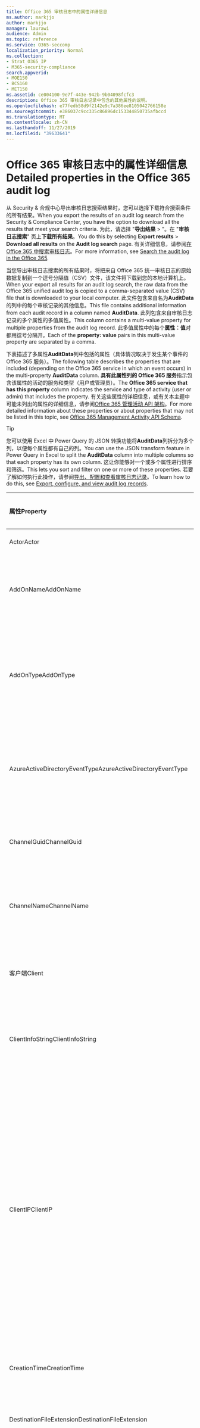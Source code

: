 ```yaml
---
title: Office 365 审核日志中的属性详细信息
ms.author: markjjo
author: markjjo
manager: laurawi
audience: Admin
ms.topic: reference
ms.service: O365-seccomp
localization_priority: Normal
ms.collection:
- Strat_O365_IP
- M365-security-compliance
search.appverid:
- MOE150
- BCS160
- MET150
ms.assetid: ce004100-9e7f-443e-942b-9b04098fcfc3
description: Office 365 审核日志记录中包含的其他属性的说明。
ms.openlocfilehash: e77fedb58d9f2142e9c7a386ee8105042766158e
ms.sourcegitcommit: e386037c9cc335c86896dc153344850735afbccd
ms.translationtype: MT
ms.contentlocale: zh-CN
ms.lasthandoff: 11/27/2019
ms.locfileid: "39633641"
---
```

# <a name="detailed-properties-in-the-office-365-audit-log"></a><span data-ttu-id="1118c-103">Office 365 审核日志中的属性详细信息</span><span class="sxs-lookup"><span data-stu-id="1118c-103">Detailed properties in the Office 365 audit log</span></span>

<span data-ttu-id="1118c-104">从 Security & 合规中心导出审核日志搜索结果时，您可以选择下载符合搜索条件的所有结果。</span><span class="sxs-lookup"><span data-stu-id="1118c-104">When you export the results of an audit log search from the Security & Compliance Center, you have the option to download all the results that meet your search criteria.</span></span> <span data-ttu-id="1118c-105">为此，请选择 "**导出结果** \> "。在 "**审核日志搜索**" 页上**下载所有结果**。</span><span class="sxs-lookup"><span data-stu-id="1118c-105">You do this by selecting **Export results** \> **Download all results** on the **Audit log search** page.</span></span> <span data-ttu-id="1118c-106">有关详细信息，请参阅[在 Office 365 中搜索审核日志](search-the-audit-log-in-security-and-compliance.md)。</span><span class="sxs-lookup"><span data-stu-id="1118c-106">For more information, see [Search the audit log in the Office 365](search-the-audit-log-in-security-and-compliance.md).</span></span>
  
 <span data-ttu-id="1118c-107">当您导出审核日志搜索的所有结果时，将把来自 Office 365 统一审核日志的原始数据复制到一个逗号分隔值（CSV）文件，该文件将下载到您的本地计算机上。</span><span class="sxs-lookup"><span data-stu-id="1118c-107">When your export all results for an audit log search, the raw data from the Office 365 unified audit log is copied to a comma-separated value (CSV) file that is downloaded to your local computer.</span></span> <span data-ttu-id="1118c-108">此文件包含来自名为**AuditData**的列中的每个审核记录的其他信息。</span><span class="sxs-lookup"><span data-stu-id="1118c-108">This file contains additional information from each audit record in a column named **AuditData**.</span></span> <span data-ttu-id="1118c-109">此列包含来自审核日志记录的多个属性的多值属性。</span><span class="sxs-lookup"><span data-stu-id="1118c-109">This column contains a multi-value property for multiple properties from the audit log record.</span></span> <span data-ttu-id="1118c-110">此多值属性中的每个**属性：值**对都用逗号分隔开。</span><span class="sxs-lookup"><span data-stu-id="1118c-110">Each of the **property: value** pairs in this multi-value property are separated by a comma.</span></span> 
  
<span data-ttu-id="1118c-111">下表描述了多属性**AuditData**列中包括的属性（具体情况取决于发生某个事件的 Office 365 服务）。</span><span class="sxs-lookup"><span data-stu-id="1118c-111">The following table describes the properties that are included (depending on the Office 365 service in which an event occurs) in the multi-property **AuditData** column.</span></span> <span data-ttu-id="1118c-112">**具有此属性列的 Office 365 服务**指示包含该属性的活动的服务和类型（用户或管理员）。</span><span class="sxs-lookup"><span data-stu-id="1118c-112">The **Office 365 service that has this property** column indicates the service and type of activity (user or admin) that includes the property.</span></span> <span data-ttu-id="1118c-113">有关这些属性的详细信息，或有关本主题中可能未列出的属性的详细信息，请参阅[Office 365 管理活动 API 架构](https://go.microsoft.com/fwlink/p/?LinkId=717993)。</span><span class="sxs-lookup"><span data-stu-id="1118c-113">For more detailed information about these properties or about properties that may not be listed in this topic, see [Office 365 Management Activity API Schema](https://go.microsoft.com/fwlink/p/?LinkId=717993).</span></span>
  
> [!TIP]
> <span data-ttu-id="1118c-114">您可以使用 Excel 中 Power Query 的 JSON 转换功能将**AuditData**列拆分为多个列，以便每个属性都有自己的列。</span><span class="sxs-lookup"><span data-stu-id="1118c-114">You can use the JSON transform feature in Power Query in Excel to split the **AuditData** column into multiple columns so that each property has its own column.</span></span> <span data-ttu-id="1118c-115">这让你能够对一个或多个属性进行排序和筛选。</span><span class="sxs-lookup"><span data-stu-id="1118c-115">This lets you sort and filter on one or more of these properties.</span></span> <span data-ttu-id="1118c-116">若要了解如何执行此操作，请参阅[导出、配置和查看审核日志记录](export-view-audit-log-records.md)。</span><span class="sxs-lookup"><span data-stu-id="1118c-116">To learn how to do this, see [Export, configure, and view audit log records](export-view-audit-log-records.md).</span></span> 
  
|<span data-ttu-id="1118c-117">**属性**</span><span class="sxs-lookup"><span data-stu-id="1118c-117">**Property**</span></span>|<span data-ttu-id="1118c-118">**说明**</span><span class="sxs-lookup"><span data-stu-id="1118c-118">**Description**</span></span>|<span data-ttu-id="1118c-119">**具有此属性的 Office 365 服务**</span><span class="sxs-lookup"><span data-stu-id="1118c-119">**Office 365 service that has this property**</span></span>|
|:-----|:-----|:-----|
|<span data-ttu-id="1118c-120">Actor</span><span class="sxs-lookup"><span data-stu-id="1118c-120">Actor</span></span>|<span data-ttu-id="1118c-121">执行操作的用户或服务帐户。</span><span class="sxs-lookup"><span data-stu-id="1118c-121">The user or service account that performed the action.</span></span>|<span data-ttu-id="1118c-122">Azure Active Directory</span><span class="sxs-lookup"><span data-stu-id="1118c-122">Azure Active Directory</span></span>|
|<span data-ttu-id="1118c-123">AddOnName</span><span class="sxs-lookup"><span data-stu-id="1118c-123">AddOnName</span></span>|<span data-ttu-id="1118c-124">在团队中添加、删除或更新的加载项的名称。</span><span class="sxs-lookup"><span data-stu-id="1118c-124">The name of an add-on that was added, removed, or updated in a team.</span></span> <span data-ttu-id="1118c-125">Microsoft 团队中的加载项类型为 bot、连接器或选项卡。</span><span class="sxs-lookup"><span data-stu-id="1118c-125">The type of add-ons in Microsoft Teams is a bot, a connector, or a tab.</span></span>|<span data-ttu-id="1118c-126">Microsoft Teams</span><span class="sxs-lookup"><span data-stu-id="1118c-126">Microsoft Teams</span></span>|
|<span data-ttu-id="1118c-127">AddOnType</span><span class="sxs-lookup"><span data-stu-id="1118c-127">AddOnType</span></span>|<span data-ttu-id="1118c-128">在团队中添加、删除或更新的加载项的类型。</span><span class="sxs-lookup"><span data-stu-id="1118c-128">The type of an add-on that was added, removed, or updated in a team.</span></span> <span data-ttu-id="1118c-129">以下值指示加载项的类型。</span><span class="sxs-lookup"><span data-stu-id="1118c-129">The following values indicate the type of add-on.</span></span>  <br/> <span data-ttu-id="1118c-130">**1** -表示机器人。</span><span class="sxs-lookup"><span data-stu-id="1118c-130">**1** - Indicates a bot.</span></span><br/> <span data-ttu-id="1118c-131">**2** -指示连接器。</span><span class="sxs-lookup"><span data-stu-id="1118c-131">**2** - Indicates a connector.</span></span><br/> <span data-ttu-id="1118c-132">**3** -指示一个选项卡。</span><span class="sxs-lookup"><span data-stu-id="1118c-132">**3** - Indicates a tab.</span></span>|<span data-ttu-id="1118c-133">Microsoft Teams</span><span class="sxs-lookup"><span data-stu-id="1118c-133">Microsoft Teams</span></span>|
|<span data-ttu-id="1118c-134">AzureActiveDirectoryEventType</span><span class="sxs-lookup"><span data-stu-id="1118c-134">AzureActiveDirectoryEventType</span></span>|<span data-ttu-id="1118c-135">Azure Active Directory 事件的类型。</span><span class="sxs-lookup"><span data-stu-id="1118c-135">The type of Azure Active Directory event.</span></span> <span data-ttu-id="1118c-136">以下值指示事件的类型。</span><span class="sxs-lookup"><span data-stu-id="1118c-136">The following values indicate the type of event.</span></span>  <br/> <span data-ttu-id="1118c-137">**0** -指示帐户登录事件。</span><span class="sxs-lookup"><span data-stu-id="1118c-137">**0** - Indicates an account login event.</span></span><br/> <span data-ttu-id="1118c-138">**1** -指示 Azure 应用程序安全事件。</span><span class="sxs-lookup"><span data-stu-id="1118c-138">**1** - Indicates an Azure application security event.</span></span>|<span data-ttu-id="1118c-139">Azure Active Directory</span><span class="sxs-lookup"><span data-stu-id="1118c-139">Azure Active Directory</span></span>|
|<span data-ttu-id="1118c-140">ChannelGuid</span><span class="sxs-lookup"><span data-stu-id="1118c-140">ChannelGuid</span></span>|<span data-ttu-id="1118c-141">Microsoft 团队频道的 ID。</span><span class="sxs-lookup"><span data-stu-id="1118c-141">The ID of a Microsoft Teams channel.</span></span> <span data-ttu-id="1118c-142">通道所在的团队由**TeamName**和**TeamGuid**属性标识。</span><span class="sxs-lookup"><span data-stu-id="1118c-142">The team that the channel is located in is identified by the **TeamName** and **TeamGuid** properties.</span></span>|<span data-ttu-id="1118c-143">Microsoft Teams</span><span class="sxs-lookup"><span data-stu-id="1118c-143">Microsoft Teams</span></span>|
|<span data-ttu-id="1118c-144">ChannelName</span><span class="sxs-lookup"><span data-stu-id="1118c-144">ChannelName</span></span>|<span data-ttu-id="1118c-145">Microsoft 团队频道的名称。</span><span class="sxs-lookup"><span data-stu-id="1118c-145">The name of a Microsoft Teams channel.</span></span> <span data-ttu-id="1118c-146">通道所在的团队由**TeamName**和**TeamGuid**属性标识。</span><span class="sxs-lookup"><span data-stu-id="1118c-146">The team that the channel is located in is identified by the **TeamName** and **TeamGuid** properties.</span></span>|<span data-ttu-id="1118c-147">Microsoft Teams</span><span class="sxs-lookup"><span data-stu-id="1118c-147">Microsoft Teams</span></span>|
|<span data-ttu-id="1118c-148">客户端</span><span class="sxs-lookup"><span data-stu-id="1118c-148">Client</span></span>|<span data-ttu-id="1118c-149">用于登录事件的客户端设备、设备 OS 和设备浏览器（例如，Nokia Lumia 920;Windows Phone 8;IE 移动11）。</span><span class="sxs-lookup"><span data-stu-id="1118c-149">The client device, the device OS, and the device browser used for the login event (for example, Nokia Lumia 920; Windows Phone 8; IE Mobile 11).</span></span>|<span data-ttu-id="1118c-150">Azure Active Directory</span><span class="sxs-lookup"><span data-stu-id="1118c-150">Azure Active Directory</span></span>|
|<span data-ttu-id="1118c-151">ClientInfoString</span><span class="sxs-lookup"><span data-stu-id="1118c-151">ClientInfoString</span></span>|<span data-ttu-id="1118c-152">有关用于执行此操作的电子邮件客户端的信息，例如浏览器版本、Outlook 版本和移动设备信息</span><span class="sxs-lookup"><span data-stu-id="1118c-152">Information about the email client that was used to perform the operation, such as a browser version, Outlook version, and mobile device information</span></span>|<span data-ttu-id="1118c-153">Exchange （邮箱活动）</span><span class="sxs-lookup"><span data-stu-id="1118c-153">Exchange (mailbox activity)</span></span>|
|<span data-ttu-id="1118c-154">ClientIP</span><span class="sxs-lookup"><span data-stu-id="1118c-154">ClientIP</span></span>|<span data-ttu-id="1118c-155">记录活动时使用的设备的 IP 地址。</span><span class="sxs-lookup"><span data-stu-id="1118c-155">The IP address of the device that was used when the activity was logged.</span></span> <span data-ttu-id="1118c-156">IP 地址显示为 IPv4 或 IPv6 地址格式。</span><span class="sxs-lookup"><span data-stu-id="1118c-156">The IP address is displayed in either an IPv4 or IPv6 address format.</span></span><br/><br/> <span data-ttu-id="1118c-157">对于某些服务，此属性中显示的值可能是代表用户调用服务的受信任应用程序（例如，Web 应用上的 Office）的 IP 地址，而不是执行活动的人员使用的设备的 IP 地址。</span><span class="sxs-lookup"><span data-stu-id="1118c-157">For some services, the value displayed in this property might be the IP address for a trusted application (for example, Office on the web apps) calling into the service on behalf of a user and not the IP address of the device used by person who performed the activity.</span></span> <br/><br/><span data-ttu-id="1118c-158">此外，对于与 Azure Active Directory 相关的事件，为管理活动（或由系统帐户执行的活动），不记录 IP 地址，ClientIP 属性的值为`null`。</span><span class="sxs-lookup"><span data-stu-id="1118c-158">Also, for admin activity (or activity performed by a system account) for Azure Active Directory-related events, the IP address isn't logged and the value for the ClientIP property is `null`.</span></span> |<span data-ttu-id="1118c-159">Azure Active Directory、Exchange、SharePoint</span><span class="sxs-lookup"><span data-stu-id="1118c-159">Azure Active Directory, Exchange, SharePoint</span></span>|
|<span data-ttu-id="1118c-160">CreationTime</span><span class="sxs-lookup"><span data-stu-id="1118c-160">CreationTime</span></span>|<span data-ttu-id="1118c-161">用户执行活动时的协调世界时 (UTC) 日期和时间。</span><span class="sxs-lookup"><span data-stu-id="1118c-161">The date and time in Coordinated Universal Time (UTC) when the user performed the activity.</span></span>|<span data-ttu-id="1118c-162">全部</span><span class="sxs-lookup"><span data-stu-id="1118c-162">All</span></span>|
|<span data-ttu-id="1118c-163">DestinationFileExtension</span><span class="sxs-lookup"><span data-stu-id="1118c-163">DestinationFileExtension</span></span>|<span data-ttu-id="1118c-164">复制或移动的文件的文件扩展名。</span><span class="sxs-lookup"><span data-stu-id="1118c-164">The file extension of a file that is copied or moved.</span></span> <span data-ttu-id="1118c-165">仅对 FileCopied 和 FileMoved 用户活动显示此属性。</span><span class="sxs-lookup"><span data-stu-id="1118c-165">This property is displayed only for the FileCopied and FileMoved user activities.</span></span>|<span data-ttu-id="1118c-166">SharePoint</span><span class="sxs-lookup"><span data-stu-id="1118c-166">SharePoint</span></span>|
|<span data-ttu-id="1118c-167">DestinationFileName</span><span class="sxs-lookup"><span data-stu-id="1118c-167">DestinationFileName</span></span>|<span data-ttu-id="1118c-168">复制或移动文件的名称。</span><span class="sxs-lookup"><span data-stu-id="1118c-168">The name of the file is copied or moved.</span></span> <span data-ttu-id="1118c-169">仅对 FileCopied 和 FileMoved 操作显示此属性。</span><span class="sxs-lookup"><span data-stu-id="1118c-169">This property is displayed only for the FileCopied and FileMoved actions.</span></span>|<span data-ttu-id="1118c-170">SharePoint</span><span class="sxs-lookup"><span data-stu-id="1118c-170">SharePoint</span></span>|
|<span data-ttu-id="1118c-171">DestinationRelativeUrl</span><span class="sxs-lookup"><span data-stu-id="1118c-171">DestinationRelativeUrl</span></span>|<span data-ttu-id="1118c-172">在其中复制或移动文件的目标文件夹的 URL。</span><span class="sxs-lookup"><span data-stu-id="1118c-172">The URL of the destination folder where a file is copied or moved.</span></span> <span data-ttu-id="1118c-173">**SiteURL**、 **DestinationRelativeURL**和**destinationfilename 所**属性的值的组合与**ObjectID**属性的值相同，后者是复制的文件的完整路径名称）。</span><span class="sxs-lookup"><span data-stu-id="1118c-173">The combination of the values for the **SiteURL**, the **DestinationRelativeURL**, and the **DestinationFileName** property is the same as the value for the **ObjectID** property, which is the full path name for the file that was copied.</span></span> <span data-ttu-id="1118c-174">仅对 FileCopied 和 FileMoved 用户活动显示此属性。</span><span class="sxs-lookup"><span data-stu-id="1118c-174">This property is displayed only for the FileCopied and FileMoved user activities.</span></span>|<span data-ttu-id="1118c-175">SharePoint</span><span class="sxs-lookup"><span data-stu-id="1118c-175">SharePoint</span></span>|
|<span data-ttu-id="1118c-176">EventSource</span><span class="sxs-lookup"><span data-stu-id="1118c-176">EventSource</span></span>|<span data-ttu-id="1118c-177">识别在 SharePoint 中发生的事件。</span><span class="sxs-lookup"><span data-stu-id="1118c-177">Identifies that an event occurred in SharePoint.</span></span> <span data-ttu-id="1118c-178">可能的值为**SharePoint**和**ObjectModel**。</span><span class="sxs-lookup"><span data-stu-id="1118c-178">Possible values are **SharePoint** and **ObjectModel**.</span></span>|<span data-ttu-id="1118c-179">SharePoint</span><span class="sxs-lookup"><span data-stu-id="1118c-179">SharePoint</span></span>|
|<span data-ttu-id="1118c-180">ExternalAccess</span><span class="sxs-lookup"><span data-stu-id="1118c-180">ExternalAccess</span></span>|<span data-ttu-id="1118c-181">对于 Exchange 管理员活动，指定是由组织中的用户、Microsoft 数据中心人员或数据中心服务帐户还是由委派的管理员运行 cmdlet。</span><span class="sxs-lookup"><span data-stu-id="1118c-181">For Exchange admin activity, specifies whether the cmdlet was run by a user in your organization, by Microsoft datacenter personnel or a datacenter service account, or by a delegated administrator.</span></span> <span data-ttu-id="1118c-182">值 **False** 表示 cmdlet 由组织中的某人运行。</span><span class="sxs-lookup"><span data-stu-id="1118c-182">The value **False** indicates that the cmdlet was run by someone in your organization.</span></span> <span data-ttu-id="1118c-183">值 **True** 表示 cmdlet 由数据中心人员、数据中心服务帐户或委托的管理员运行。</span><span class="sxs-lookup"><span data-stu-id="1118c-183">The value **True** indicates that the cmdlet was run by datacenter personnel, a datacenter service account, or a delegated administrator.</span></span>  <br/> <span data-ttu-id="1118c-184">对于 "Exchange 邮箱活动"，指定是否由组织外部的用户访问邮箱。</span><span class="sxs-lookup"><span data-stu-id="1118c-184">For Exchange mailbox activity, specifies whether a mailbox was accessed by a user outside your organization.</span></span>|<span data-ttu-id="1118c-185">Exchange</span><span class="sxs-lookup"><span data-stu-id="1118c-185">Exchange</span></span>|
|<span data-ttu-id="1118c-186">ExtendedProperties</span><span class="sxs-lookup"><span data-stu-id="1118c-186">ExtendedProperties</span></span>|<span data-ttu-id="1118c-187">Azure Active Directory 事件的扩展属性。</span><span class="sxs-lookup"><span data-stu-id="1118c-187">The extended properties for an Azure Active Directory event.</span></span>|<span data-ttu-id="1118c-188">Azure Active Directory</span><span class="sxs-lookup"><span data-stu-id="1118c-188">Azure Active Directory</span></span>|
|<span data-ttu-id="1118c-189">ID</span><span class="sxs-lookup"><span data-stu-id="1118c-189">ID</span></span>|<span data-ttu-id="1118c-190">报告条目的 ID。</span><span class="sxs-lookup"><span data-stu-id="1118c-190">The ID of the report entry.</span></span> <span data-ttu-id="1118c-191">ID 唯一标识报告条目。</span><span class="sxs-lookup"><span data-stu-id="1118c-191">The ID uniquely identifies the report entry.</span></span>|<span data-ttu-id="1118c-192">全部</span><span class="sxs-lookup"><span data-stu-id="1118c-192">All</span></span>|
|<span data-ttu-id="1118c-193">InternalLogonType</span><span class="sxs-lookup"><span data-stu-id="1118c-193">InternalLogonType</span></span>|<span data-ttu-id="1118c-194">仅供内部使用。</span><span class="sxs-lookup"><span data-stu-id="1118c-194">Reserved for internal use.</span></span>|<span data-ttu-id="1118c-195">Exchange （邮箱活动）</span><span class="sxs-lookup"><span data-stu-id="1118c-195">Exchange (mailbox activity)</span></span>|
|<span data-ttu-id="1118c-196">ItemType</span><span class="sxs-lookup"><span data-stu-id="1118c-196">ItemType</span></span>|<span data-ttu-id="1118c-197">访问或修改的对象类型。</span><span class="sxs-lookup"><span data-stu-id="1118c-197">The type of object that was accessed or modified.</span></span> <span data-ttu-id="1118c-198">可能的值包括**文件**、**文件夹**、 **Web**、**网站**、**租户**和**DocumentLibrary**。</span><span class="sxs-lookup"><span data-stu-id="1118c-198">Possible values include **File**, **Folder**, **Web**, **Site**, **Tenant**, and **DocumentLibrary**.</span></span>|<span data-ttu-id="1118c-199">SharePoint</span><span class="sxs-lookup"><span data-stu-id="1118c-199">SharePoint</span></span>|
|<span data-ttu-id="1118c-200">LoginStatus</span><span class="sxs-lookup"><span data-stu-id="1118c-200">LoginStatus</span></span>|<span data-ttu-id="1118c-201">标识可能已发生的登录失败。</span><span class="sxs-lookup"><span data-stu-id="1118c-201">Identifies login failures that might have occurred.</span></span>|<span data-ttu-id="1118c-202">Azure Active Directory</span><span class="sxs-lookup"><span data-stu-id="1118c-202">Azure Active Directory</span></span>|
|<span data-ttu-id="1118c-203">LogonType</span><span class="sxs-lookup"><span data-stu-id="1118c-203">LogonType</span></span>|<span data-ttu-id="1118c-204">邮箱访问的类型。</span><span class="sxs-lookup"><span data-stu-id="1118c-204">The type of mailbox access.</span></span> <span data-ttu-id="1118c-205">以下值指示访问邮箱的用户的类型。</span><span class="sxs-lookup"><span data-stu-id="1118c-205">The following values indicate the type of user who accessed the mailbox.</span></span>  <br/><br/> <span data-ttu-id="1118c-206">**0** -指示邮箱所有者。</span><span class="sxs-lookup"><span data-stu-id="1118c-206">**0** - Indicates a mailbox owner.</span></span><br/> <span data-ttu-id="1118c-207">**1** -指示管理员。</span><span class="sxs-lookup"><span data-stu-id="1118c-207">**1** - Indicates an administrator.</span></span><br/> <span data-ttu-id="1118c-208">**2** -指示一个代理。</span><span class="sxs-lookup"><span data-stu-id="1118c-208">**2** - Indicates a delegate.</span></span> <br/><span data-ttu-id="1118c-209">**3** -指示 Microsoft 数据中心中的传输服务。</span><span class="sxs-lookup"><span data-stu-id="1118c-209">**3** - Indicates the transport service in the Microsoft datacenter.</span></span><br/> <span data-ttu-id="1118c-210">**4** -表示 Microsoft 数据中心中的服务帐户。</span><span class="sxs-lookup"><span data-stu-id="1118c-210">**4** - Indicates a   service account in the Microsoft datacenter.</span></span> <br/><span data-ttu-id="1118c-211">**6** -表示委派管理员。</span><span class="sxs-lookup"><span data-stu-id="1118c-211">**6** - Indicates a delegated administrator.</span></span>|<span data-ttu-id="1118c-212">Exchange （邮箱活动）</span><span class="sxs-lookup"><span data-stu-id="1118c-212">Exchange (mailbox activity)</span></span>|
|<span data-ttu-id="1118c-213">MailboxGuid</span><span class="sxs-lookup"><span data-stu-id="1118c-213">MailboxGuid</span></span>|<span data-ttu-id="1118c-214">访问邮箱的 Exchange GUID。</span><span class="sxs-lookup"><span data-stu-id="1118c-214">The Exchange GUID of the mailbox that was accessed.</span></span>|<span data-ttu-id="1118c-215">Exchange （邮箱活动）</span><span class="sxs-lookup"><span data-stu-id="1118c-215">Exchange (mailbox activity)</span></span>|
|<span data-ttu-id="1118c-216">MailboxOwnerUPN</span><span class="sxs-lookup"><span data-stu-id="1118c-216">MailboxOwnerUPN</span></span>|<span data-ttu-id="1118c-217">拥有已访问邮箱的人员的电子邮件地址。</span><span class="sxs-lookup"><span data-stu-id="1118c-217">The email address of the person who owns the mailbox that was accessed.</span></span>|<span data-ttu-id="1118c-218">Exchange （邮箱活动）</span><span class="sxs-lookup"><span data-stu-id="1118c-218">Exchange (mailbox activity)</span></span>|
|<span data-ttu-id="1118c-219">Members</span><span class="sxs-lookup"><span data-stu-id="1118c-219">Members</span></span>|<span data-ttu-id="1118c-220">列出已在团队中添加或删除的用户。</span><span class="sxs-lookup"><span data-stu-id="1118c-220">Lists the users that have been added or removed from a team.</span></span> <span data-ttu-id="1118c-221">以下值表示分配给用户的角色类型。</span><span class="sxs-lookup"><span data-stu-id="1118c-221">The following values indicate the Role type assigned to the user.</span></span>  <br/><br/> <span data-ttu-id="1118c-222">**1** -指示所有者角色。</span><span class="sxs-lookup"><span data-stu-id="1118c-222">**1** - Indicates  the Owner role.</span></span><br/> <span data-ttu-id="1118c-223">**2** - 表示“成员”角色。</span><span class="sxs-lookup"><span data-stu-id="1118c-223">**2** - Indicates the Member role.</span></span><br/> <span data-ttu-id="1118c-224">**3** - 表示“来宾”角色。</span><span class="sxs-lookup"><span data-stu-id="1118c-224">**3** - Indicates the Guest role.</span></span> <br/><br/><span data-ttu-id="1118c-225">成员属性还包括组织的名称和成员的电子邮件地址。</span><span class="sxs-lookup"><span data-stu-id="1118c-225">The Members property also includes the name of your organization, and the member's email address.</span></span>|<span data-ttu-id="1118c-226">Microsoft Teams</span><span class="sxs-lookup"><span data-stu-id="1118c-226">Microsoft Teams</span></span>|
|<span data-ttu-id="1118c-227">ModifiedProperties （Name、NewValue、OldValue）</span><span class="sxs-lookup"><span data-stu-id="1118c-227">ModifiedProperties (Name, NewValue, OldValue)</span></span>|<span data-ttu-id="1118c-228">属性包含在管理员事件中，例如将用户添加为网站或网站集管理组的成员。</span><span class="sxs-lookup"><span data-stu-id="1118c-228">The property is included for admin events, such as adding a user as a member of a site or a site collection admin group.</span></span> <span data-ttu-id="1118c-229">该属性包括已修改的属性的名称（例如，网站管理员组）已修改属性的新值（如添加为网站管理员的用户，以及已修改对象的以前的值）。</span><span class="sxs-lookup"><span data-stu-id="1118c-229">The property includes the name of the property that was modified (for example, the Site Admin group) the new value of the modified property (such the user who was added as a site admin, and the previous value of the modified object.</span></span>|<span data-ttu-id="1118c-230">全部（管理活动）</span><span class="sxs-lookup"><span data-stu-id="1118c-230">All (admin activity)</span></span>|
|<span data-ttu-id="1118c-231">ObjectID</span><span class="sxs-lookup"><span data-stu-id="1118c-231">ObjectID</span></span>|<span data-ttu-id="1118c-232">对于 Exchange 管理员审核日志，通过 cmdlet 修改的对象的名称。</span><span class="sxs-lookup"><span data-stu-id="1118c-232">For Exchange admin audit logging, the name of the object that was modified by the cmdlet.</span></span>  <br/> <span data-ttu-id="1118c-233">对于 SharePoint 活动，是由用户访问的文件或文件夹的完整 URL 路径名称。</span><span class="sxs-lookup"><span data-stu-id="1118c-233">For SharePoint activity, the full URL path name of the file or folder accessed by a user.</span></span>  <br/> <span data-ttu-id="1118c-234">对于 Azure AD 活动，为已修改的用户帐户的名称。</span><span class="sxs-lookup"><span data-stu-id="1118c-234">For Azure AD activity, the name of the user account that was modified.</span></span>|<span data-ttu-id="1118c-235">全部</span><span class="sxs-lookup"><span data-stu-id="1118c-235">All</span></span>|
|<span data-ttu-id="1118c-236">Operation</span><span class="sxs-lookup"><span data-stu-id="1118c-236">Operation</span></span>|<span data-ttu-id="1118c-237">用户或管理员活动的名称。</span><span class="sxs-lookup"><span data-stu-id="1118c-237">The name of the user or admin activity.</span></span> <span data-ttu-id="1118c-238">此属性的值对应于在 "**活动**" 下拉列表中选择的值。</span><span class="sxs-lookup"><span data-stu-id="1118c-238">The value of this property corresponds to the value that was selected in the **Activities** drop down list.</span></span> <span data-ttu-id="1118c-239">如果选择了 "**显示所有活动的结果**"，则报告将包含所有服务的所有用户和管理员活动的条目。</span><span class="sxs-lookup"><span data-stu-id="1118c-239">If **Show results for all activities** was selected, the report will included entries for all user and admin activities for all services.</span></span> <span data-ttu-id="1118c-240">有关在 Office 365 审核日志中记录的操作/活动的说明，请参阅在[office 365 中搜索审核日志](search-the-audit-log-in-security-and-compliance.md)中的**审核的活动**选项卡。</span><span class="sxs-lookup"><span data-stu-id="1118c-240">For a description of the operations/activities that are logged in the Office 365 audit log, see the **Audited activities** tab in [Search the audit log in the Office 365](search-the-audit-log-in-security-and-compliance.md).</span></span>  <br/> <span data-ttu-id="1118c-241">对于 Exchange 管理员活动，此属性标识已运行的 cmdlet 名称。</span><span class="sxs-lookup"><span data-stu-id="1118c-241">For Exchange admin activity, this property identifies the name of the cmdlet that was run.</span></span>|<span data-ttu-id="1118c-242">全部</span><span class="sxs-lookup"><span data-stu-id="1118c-242">All</span></span>|
|<span data-ttu-id="1118c-243">OrganizationID</span><span class="sxs-lookup"><span data-stu-id="1118c-243">OrganizationID</span></span>|<span data-ttu-id="1118c-244">Office 365 组织的 GUID。</span><span class="sxs-lookup"><span data-stu-id="1118c-244">The GUID for your Office 365 organization.</span></span>|<span data-ttu-id="1118c-245">全部</span><span class="sxs-lookup"><span data-stu-id="1118c-245">All</span></span>|
|<span data-ttu-id="1118c-246">Path</span><span class="sxs-lookup"><span data-stu-id="1118c-246">Path</span></span>|<span data-ttu-id="1118c-247">访问的邮件所在的邮箱文件夹的名称。</span><span class="sxs-lookup"><span data-stu-id="1118c-247">The name of the mailbox folder where the message that was accessed is located.</span></span> <span data-ttu-id="1118c-248">此属性还标识在其中创建或复制/移动邮件的文件夹。</span><span class="sxs-lookup"><span data-stu-id="1118c-248">This property also identifies the folder a where a message is created in or copied/moved to.</span></span>|<span data-ttu-id="1118c-249">Exchange （邮箱活动）</span><span class="sxs-lookup"><span data-stu-id="1118c-249">Exchange (mailbox activity)</span></span>|
|<span data-ttu-id="1118c-250">Parameters</span><span class="sxs-lookup"><span data-stu-id="1118c-250">Parameters</span></span>|<span data-ttu-id="1118c-251">对于 Exchange 管理员活动，与在 Operation 属性中标识的 cmdlet 一起使用的所有参数的名称和值。</span><span class="sxs-lookup"><span data-stu-id="1118c-251">For Exchange admin activity, the name and value for all parameters that were used with the cmdlet that is identified in the Operation property.</span></span>|<span data-ttu-id="1118c-252">Exchange （管理员活动）</span><span class="sxs-lookup"><span data-stu-id="1118c-252">Exchange (admin activity)</span></span>|
|<span data-ttu-id="1118c-253">RecordType</span><span class="sxs-lookup"><span data-stu-id="1118c-253">RecordType</span></span>|<span data-ttu-id="1118c-254">记录指示的操作类型。</span><span class="sxs-lookup"><span data-stu-id="1118c-254">The type of operation indicated by the record.</span></span> <span data-ttu-id="1118c-255">以下值指示记录类型。</span><span class="sxs-lookup"><span data-stu-id="1118c-255">The following values indicate the record type.</span></span>  <br/><br/> <span data-ttu-id="1118c-256">**1** -指示 Exchange 管理员审核日志中的记录。</span><span class="sxs-lookup"><span data-stu-id="1118c-256">**1** - Indicates a record from the  Exchange  admin audit log.</span></span> <br/><span data-ttu-id="1118c-257">**2** -指示对 singled 邮箱项目执行的操作的 Exchange 邮箱审核日志中的记录。</span><span class="sxs-lookup"><span data-stu-id="1118c-257">**2** - Indicates a record from the  Exchange  mailbox audit log for an operation performed on a singled mailbox item.</span></span> <br/><span data-ttu-id="1118c-258">**3** -还指示 Exchange 邮箱审核日志中的记录。</span><span class="sxs-lookup"><span data-stu-id="1118c-258">**3** - Also indicates a record from the  Exchange  mailbox audit log.</span></span> <span data-ttu-id="1118c-259">此记录类型指示对源邮箱中的多个项目执行了该操作（例如，将多个项目移动到 "已删除邮件" 文件夹或永久删除多个项目）。</span><span class="sxs-lookup"><span data-stu-id="1118c-259">This record type indicates that the operation was performed on multiple items in the source mailbox (such as moving multiple items to the Deleted Items folder or permanently deleting multiple items).</span></span> <br/><span data-ttu-id="1118c-260">**4** -指示 SharePoint 中的网站管理员操作，例如管理员或用户分配对网站的权限。</span><span class="sxs-lookup"><span data-stu-id="1118c-260">**4** - Indicates a site admin operation in SharePoint, such as an administrator or user assigning permissions to a site.</span></span> <br/><span data-ttu-id="1118c-261">**6** -指示 SharePoint 中与文件或文件夹相关的操作，例如用户查看或修改文件。</span><span class="sxs-lookup"><span data-stu-id="1118c-261">**6** - Indicates a file or folder-related operation in SharePoint, such as a user viewing or modifying a file.</span></span> <br/><span data-ttu-id="1118c-262">**8** -指示在 Azure Active Directory 中执行的管理员操作。</span><span class="sxs-lookup"><span data-stu-id="1118c-262">**8** - Indicates an admin operation performed in Azure Active Directory.</span></span> <br/><span data-ttu-id="1118c-263">**9** -指示 Azure Active Directory 中的 OrgId 登录事件。</span><span class="sxs-lookup"><span data-stu-id="1118c-263">**9** - Indicates  OrgId logon events in Azure Active Directory.</span></span> <span data-ttu-id="1118c-264">此记录类型已被弃用。</span><span class="sxs-lookup"><span data-stu-id="1118c-264">This record type is being deprecated.</span></span> <br/><span data-ttu-id="1118c-265">**10** -指示由 Microsoft 人员在数据中心执行的安全 cmdlet 事件。</span><span class="sxs-lookup"><span data-stu-id="1118c-265">**10** - Indicates security cmdlet events that were performed by Microsoft personnel in the data center.</span></span> <br/><span data-ttu-id="1118c-266">**11** -指示 SharePoint 中的数据丢失保护（DLP）事件。</span><span class="sxs-lookup"><span data-stu-id="1118c-266">**11** - Indicates Data loss protection (DLP) events in SharePoint.</span></span><br/> <span data-ttu-id="1118c-267">**12** -指示 Sway 事件。</span><span class="sxs-lookup"><span data-stu-id="1118c-267">**12** - Indicates Sway events.</span></span> <br/><span data-ttu-id="1118c-268">**13** -当使用统一的 DLP 策略进行配置时，指示 Exchange 中的 DLP 事件。</span><span class="sxs-lookup"><span data-stu-id="1118c-268">**13** - Indicates DLP events in Exchange, when configured with a unified a DLP policy.</span></span> <span data-ttu-id="1118c-269">不支持基于 Exchange 邮件流规则（也称为传输规则）的 DLP 事件。</span><span class="sxs-lookup"><span data-stu-id="1118c-269">DLP events based on Exchange mail flow rules (also known as transport rules) aren't supported.</span></span><br><span data-ttu-id="1118c-270">**14** -指示 SharePoint 中的共享事件。</span><span class="sxs-lookup"><span data-stu-id="1118c-270">**14** - Indicates sharing events in SharePoint.</span></span><br/> <span data-ttu-id="1118c-271">**15** -指示 Azure Active Directory 中的安全令牌服务（STS）登录事件。</span><span class="sxs-lookup"><span data-stu-id="1118c-271">**15** - Indicates Secure Token Service (STS) logon events in Azure Active Directory.</span></span> <br/><span data-ttu-id="1118c-272">**18** -表示安全 & 合规中心事件。</span><span class="sxs-lookup"><span data-stu-id="1118c-272">**18** - Indicates Security & Compliance Center events.</span></span> <br/><span data-ttu-id="1118c-273">**20** -指示 Power BI 事件。</span><span class="sxs-lookup"><span data-stu-id="1118c-273">**20** - Indicates Power BI events.</span></span> <br/><span data-ttu-id="1118c-274">**21**-指示 Dynamics 365 事件。</span><span class="sxs-lookup"><span data-stu-id="1118c-274">**21**- Indicates Dynamics 365 events.</span></span><br/><span data-ttu-id="1118c-275">**22** -指示 Yammer 事件。</span><span class="sxs-lookup"><span data-stu-id="1118c-275">**22** - Indicates Yammer events.</span></span> <br/><span data-ttu-id="1118c-276">**23** -指示 Skype for business 事件。</span><span class="sxs-lookup"><span data-stu-id="1118c-276">**23** - Indicates Skype for Business events.</span></span> <br/><span data-ttu-id="1118c-277">**24** -指示电子数据展示事件。</span><span class="sxs-lookup"><span data-stu-id="1118c-277">**24** - Indicates eDiscovery events.</span></span> <span data-ttu-id="1118c-278">此记录类型指示在安全与合规中心中运行内容搜索和管理电子数据展示事例所执行的活动。</span><span class="sxs-lookup"><span data-stu-id="1118c-278">This record type indicates activities that were performed by running content searches and managing eDiscovery cases in the security and compliance center.</span></span> <span data-ttu-id="1118c-279">有关详细信息，请参阅[在 Office 365 审核日志中搜索电子数据展示活动](search-for-ediscovery-activities-in-the-audit-log.md)。</span><span class="sxs-lookup"><span data-stu-id="1118c-279">For more information, see [Search for eDiscovery activities in the Office 365 audit log](search-for-ediscovery-activities-in-the-audit-log.md).</span></span><br/><span data-ttu-id="1118c-280">**25、26或 27** -表示 Microsoft 团队活动。</span><span class="sxs-lookup"><span data-stu-id="1118c-280">**25, 26, or 27** - Indicates Microsoft Teams events.</span></span> <br/><span data-ttu-id="1118c-281">**28** -指示来自 Exchange Online Protection 和 Office 365 高级威胁防护事件的网络钓鱼和恶意软件事件。</span><span class="sxs-lookup"><span data-stu-id="1118c-281">**28** - Indicates phishing and malware events from Exchange Online Protection and Office 365 Advanced Threat Protection events.</span></span><br/> <span data-ttu-id="1118c-282">**30** -指示 Microsoft Flow 事件。</span><span class="sxs-lookup"><span data-stu-id="1118c-282">**30** - Indicates Microsoft Flow events.</span></span><br/> <span data-ttu-id="1118c-283">**31** -指示高级电子数据展示事件。</span><span class="sxs-lookup"><span data-stu-id="1118c-283">**31** - Indicates Advanced eDiscovery events.</span></span><br/> <span data-ttu-id="1118c-284">**32** -指示 Microsoft Stream 事件。</span><span class="sxs-lookup"><span data-stu-id="1118c-284">**32** - Indicates Microsoft Stream events.</span></span><br/> <span data-ttu-id="1118c-285">**35** -指示 Microsoft 项目事件。</span><span class="sxs-lookup"><span data-stu-id="1118c-285">**35** - Indicates Microsoft Project events.</span></span> <br/> <span data-ttu-id="1118c-286">**36** -指示 SharePoint 列表事件。</span><span class="sxs-lookup"><span data-stu-id="1118c-286">**36** - Indicates SharePoint list events.</span></span><br/> <span data-ttu-id="1118c-287">**38** -指示与安全与合规中心中的保留策略和保留标记相关的事件。</span><span class="sxs-lookup"><span data-stu-id="1118c-287">**38** - Indicates events related to retention policies and retention labels in the security and compliance center.</span></span>  <br/><span data-ttu-id="1118c-288">**40** -指示安全性和合规性警报信号中产生的事件。</span><span class="sxs-lookup"><span data-stu-id="1118c-288">**40** - Indicates events that results from security and compliance alert signals.</span></span><br/> <span data-ttu-id="1118c-289">**41** -指示 Office 365 高级威胁防护中的安全链接时间段和阻止覆盖事件。</span><span class="sxs-lookup"><span data-stu-id="1118c-289">**41** - Indicates safe links time-of-block and block override events in Office 365 Advanced Threat Protection.</span></span><br/><span data-ttu-id="1118c-290">**44** -指示 Workplace Analytics 事件。</span><span class="sxs-lookup"><span data-stu-id="1118c-290">**44** - Indicates Workplace Analytics events.</span></span> <br/><span data-ttu-id="1118c-291">**45** -指示 PowerApps 应用程序事件。</span><span class="sxs-lookup"><span data-stu-id="1118c-291">**45** - Indicates PowerApps app events.</span></span> <br/> <span data-ttu-id="1118c-292">**47** -指示 SharePoint、OneDrive 和 Microsoft 团队中的文件的来自 Office 365 高级威胁防护的网络钓鱼和恶意软件事件。</span><span class="sxs-lookup"><span data-stu-id="1118c-292">**47** - Indicates phishing and malware events from Office 365 Advanced Threat Protection for files in SharePoint, OneDrive, and Microsoft Teams.</span></span> <br/> <span data-ttu-id="1118c-293">**52** -指示与数据见解 REST API 相关的事件。</span><span class="sxs-lookup"><span data-stu-id="1118c-293">**52** - Indicates events related to the Data Insights REST API.</span></span><br/><span data-ttu-id="1118c-294">**54** -指示 SharePoint 列表项事件。</span><span class="sxs-lookup"><span data-stu-id="1118c-294">**54** - Indicates SharePoint list item events.</span></span><br/><span data-ttu-id="1118c-295">**55** -指示 SharePoint 内容类型事件。</span><span class="sxs-lookup"><span data-stu-id="1118c-295">**55** - Indicates SharePoint content type events.</span></span><br/><span data-ttu-id="1118c-296">**66** -指示 Microsoft Forms 事件。</span><span class="sxs-lookup"><span data-stu-id="1118c-296">**66** - Indicates Microsoft Forms events.</span></span>
|<span data-ttu-id="1118c-297">ResultStatus</span><span class="sxs-lookup"><span data-stu-id="1118c-297">ResultStatus</span></span>|<span data-ttu-id="1118c-298">指示操作（在**Operation**属性中指定）是否成功。</span><span class="sxs-lookup"><span data-stu-id="1118c-298">Indicates whether the action (specified in the **Operation** property) was successful or not.</span></span>  <br/> <span data-ttu-id="1118c-299">对于 Exchange 管理员活动，值可以为**True** （成功）或**False** （失败）。</span><span class="sxs-lookup"><span data-stu-id="1118c-299">For Exchange admin activity, the value is either **True** (successful) or **False** (failed).</span></span>|<span data-ttu-id="1118c-300">全部</span><span class="sxs-lookup"><span data-stu-id="1118c-300">All</span></span>  <br/>|
|<span data-ttu-id="1118c-301">SecurityComplianceCenterEventType</span><span class="sxs-lookup"><span data-stu-id="1118c-301">SecurityComplianceCenterEventType</span></span>|<span data-ttu-id="1118c-302">指示活动是安全 & 合规中心事件。</span><span class="sxs-lookup"><span data-stu-id="1118c-302">Indicates that the activity was a Security & Compliance Center event.</span></span> <span data-ttu-id="1118c-303">所有安全 & 合规性中心活动的值都为此属性的值为**0** 。</span><span class="sxs-lookup"><span data-stu-id="1118c-303">All Security & Compliance Center activities will have a value of **0** for this property.</span></span>|<span data-ttu-id="1118c-304">安全与合规中心</span><span class="sxs-lookup"><span data-stu-id="1118c-304">Security & Compliance Center</span></span>|
|<span data-ttu-id="1118c-305">SharingType</span><span class="sxs-lookup"><span data-stu-id="1118c-305">SharingType</span></span>|<span data-ttu-id="1118c-306">分配给用户的共享权限类型，该用户是与资源共享的。</span><span class="sxs-lookup"><span data-stu-id="1118c-306">The type of sharing permissions that was assigned to the user that the resource was shared with.</span></span> <span data-ttu-id="1118c-307">此用户在**UserSharedWith**属性中进行标识。</span><span class="sxs-lookup"><span data-stu-id="1118c-307">This user is identified in the **UserSharedWith** property.</span></span>|<span data-ttu-id="1118c-308">SharePoint</span><span class="sxs-lookup"><span data-stu-id="1118c-308">SharePoint</span></span>|
|<span data-ttu-id="1118c-309">Site</span><span class="sxs-lookup"><span data-stu-id="1118c-309">Site</span></span>|<span data-ttu-id="1118c-310">用户访问的文件或文件夹所在网站的 GUID。</span><span class="sxs-lookup"><span data-stu-id="1118c-310">The GUID of the site where the file or folder accessed by the user is located.</span></span>|<span data-ttu-id="1118c-311">SharePoint</span><span class="sxs-lookup"><span data-stu-id="1118c-311">SharePoint</span></span>|
|<span data-ttu-id="1118c-312">SiteUrl</span><span class="sxs-lookup"><span data-stu-id="1118c-312">SiteUrl</span></span>|<span data-ttu-id="1118c-313">用户访问的文件或文件夹所在网站的 URL。</span><span class="sxs-lookup"><span data-stu-id="1118c-313">The URL of the site where the file or folder accessed by the user is located.</span></span>|<span data-ttu-id="1118c-314">SharePoint</span><span class="sxs-lookup"><span data-stu-id="1118c-314">SharePoint</span></span>|
|<span data-ttu-id="1118c-315">SourceFileExtension</span><span class="sxs-lookup"><span data-stu-id="1118c-315">SourceFileExtension</span></span>|<span data-ttu-id="1118c-316">用户访问的文件的文件扩展名。</span><span class="sxs-lookup"><span data-stu-id="1118c-316">The file extension of the file that was accessed by the user.</span></span> <span data-ttu-id="1118c-317">如果访问对象是一个文件夹，则此属性为空。</span><span class="sxs-lookup"><span data-stu-id="1118c-317">This property is blank if the object that was accessed is a folder.</span></span>|<span data-ttu-id="1118c-318">SharePoint</span><span class="sxs-lookup"><span data-stu-id="1118c-318">SharePoint</span></span>|
|<span data-ttu-id="1118c-319">SourceFileName</span><span class="sxs-lookup"><span data-stu-id="1118c-319">SourceFileName</span></span>|<span data-ttu-id="1118c-320">用户访问的文件或文件夹名称。</span><span class="sxs-lookup"><span data-stu-id="1118c-320">The name of the file or folder accessed by the user.</span></span>|<span data-ttu-id="1118c-321">SharePoint</span><span class="sxs-lookup"><span data-stu-id="1118c-321">SharePoint</span></span>|
|<span data-ttu-id="1118c-322">SourceRelativeUrl</span><span class="sxs-lookup"><span data-stu-id="1118c-322">SourceRelativeUrl</span></span>|<span data-ttu-id="1118c-323">包含用户访问文件的文件夹的 URL。</span><span class="sxs-lookup"><span data-stu-id="1118c-323">The URL of the folder that contains the file accessed by the user.</span></span> <span data-ttu-id="1118c-324">**SiteURL**、 **SourceRelativeURL**和**SourceFileName**属性的值的组合与**ObjectID**属性的值相同，后者是用户访问的文件的完整路径名称）。</span><span class="sxs-lookup"><span data-stu-id="1118c-324">The combination of the values for the **SiteURL**, the **SourceRelativeURL**, and the **SourceFileName** property is the same as the value for the **ObjectID** property, which is the full path name for the file accessed by the user.</span></span>|<span data-ttu-id="1118c-325">SharePoint</span><span class="sxs-lookup"><span data-stu-id="1118c-325">SharePoint</span></span>|
|<span data-ttu-id="1118c-326">Subject</span><span class="sxs-lookup"><span data-stu-id="1118c-326">Subject</span></span>|<span data-ttu-id="1118c-327">访问的邮件的主题行。</span><span class="sxs-lookup"><span data-stu-id="1118c-327">The subject line of the message that was accessed.</span></span>|<span data-ttu-id="1118c-328">Exchange （邮箱活动）</span><span class="sxs-lookup"><span data-stu-id="1118c-328">Exchange (mailbox activity)</span></span>|
|<span data-ttu-id="1118c-329">TabType</span><span class="sxs-lookup"><span data-stu-id="1118c-329">TabType</span></span>| <span data-ttu-id="1118c-330">在团队中添加、删除或更新的选项卡的类型。</span><span class="sxs-lookup"><span data-stu-id="1118c-330">The type of tab added, removed, or updated in a team.</span></span> <span data-ttu-id="1118c-331">此属性的可能值为：</span><span class="sxs-lookup"><span data-stu-id="1118c-331">The possible values for this property are:</span></span>  <br/><br/> <span data-ttu-id="1118c-332">**Excel pin** -excel 选项卡。</span><span class="sxs-lookup"><span data-stu-id="1118c-332">**Excel pin** - An Excel tab.</span></span>  <br/> <span data-ttu-id="1118c-333">**扩展**-所有第一方和第三方应用;如类计划、VSTS 和窗体。</span><span class="sxs-lookup"><span data-stu-id="1118c-333">**Extension** - All first-party and third-party apps; such as Class Schedule, VSTS, and Forms.</span></span>  <br/> <span data-ttu-id="1118c-334">**备注**-OneNote 选项卡。</span><span class="sxs-lookup"><span data-stu-id="1118c-334">**Notes** - OneNote tab.</span></span>  <br/> <span data-ttu-id="1118c-335">**Pdfpin** -PDF 选项卡。</span><span class="sxs-lookup"><span data-stu-id="1118c-335">**Pdfpin** - A PDF tab.</span></span>  <br/> <span data-ttu-id="1118c-336">**Powerbi** -一个 Powerbi 选项卡。</span><span class="sxs-lookup"><span data-stu-id="1118c-336">**Powerbi** - A PowerBI tab.</span></span>  <br/> <span data-ttu-id="1118c-337">**Powerpointpin** -一个 PowerPoint 选项卡。</span><span class="sxs-lookup"><span data-stu-id="1118c-337">**Powerpointpin** - A PowerPoint tab.</span></span>  <br/> <span data-ttu-id="1118c-338">**Sharepointfiles** -A SharePoint 选项卡。</span><span class="sxs-lookup"><span data-stu-id="1118c-338">**Sharepointfiles** - A SharePoint tab.</span></span>  <br/> <span data-ttu-id="1118c-339">**网页**-"固定的网站" 选项卡。</span><span class="sxs-lookup"><span data-stu-id="1118c-339">**Webpage** - A pinned website tab.</span></span>  <br/> <span data-ttu-id="1118c-340">**Wiki-选项卡**-wiki 选项卡。</span><span class="sxs-lookup"><span data-stu-id="1118c-340">**Wiki-tab** - A wiki tab.</span></span>  <br/> <span data-ttu-id="1118c-341">**Wordpin** -一个 Word 选项卡。</span><span class="sxs-lookup"><span data-stu-id="1118c-341">**Wordpin** - A Word tab.</span></span>|<span data-ttu-id="1118c-342">Microsoft Teams</span><span class="sxs-lookup"><span data-stu-id="1118c-342">Microsoft Teams</span></span>|
|<span data-ttu-id="1118c-343">Target</span><span class="sxs-lookup"><span data-stu-id="1118c-343">Target</span></span>|<span data-ttu-id="1118c-344">对其执行操作（在**操作**属性中标识）的用户。</span><span class="sxs-lookup"><span data-stu-id="1118c-344">The user that the action (identified in the **Operation** property) was performed on.</span></span> <span data-ttu-id="1118c-345">例如，如果将来宾用户添加到 SharePoint 或 Microsoft 团队，则该用户将在此属性中列出。</span><span class="sxs-lookup"><span data-stu-id="1118c-345">For example, if a guest user is added to SharePoint or a Microsoft Team, that user would be listed in this property.</span></span>|<span data-ttu-id="1118c-346">Azure Active Directory</span><span class="sxs-lookup"><span data-stu-id="1118c-346">Azure Active Directory</span></span>|
|<span data-ttu-id="1118c-347">TeamGuid</span><span class="sxs-lookup"><span data-stu-id="1118c-347">TeamGuid</span></span>|<span data-ttu-id="1118c-348">Microsoft 团队中的团队的 ID。</span><span class="sxs-lookup"><span data-stu-id="1118c-348">The ID of a team in Microsoft Teams.</span></span>|<span data-ttu-id="1118c-349">Microsoft Teams</span><span class="sxs-lookup"><span data-stu-id="1118c-349">Microsoft Teams</span></span>|
|<span data-ttu-id="1118c-350">TeamName</span><span class="sxs-lookup"><span data-stu-id="1118c-350">TeamName</span></span>|<span data-ttu-id="1118c-351">Microsoft 团队中的团队的名称。</span><span class="sxs-lookup"><span data-stu-id="1118c-351">The name of a team in Microsoft Teams.</span></span>|<span data-ttu-id="1118c-352">Microsoft Teams</span><span class="sxs-lookup"><span data-stu-id="1118c-352">Microsoft Teams</span></span>|
|<span data-ttu-id="1118c-353">UserAgent</span><span class="sxs-lookup"><span data-stu-id="1118c-353">UserAgent</span></span>|<span data-ttu-id="1118c-354">有关用户浏览器的信息。</span><span class="sxs-lookup"><span data-stu-id="1118c-354">Information about the user's browser.</span></span> <span data-ttu-id="1118c-355">此信息由浏览器提供。</span><span class="sxs-lookup"><span data-stu-id="1118c-355">This information is provided by the browser.</span></span>|<span data-ttu-id="1118c-356">SharePoint</span><span class="sxs-lookup"><span data-stu-id="1118c-356">SharePoint</span></span>|
|<span data-ttu-id="1118c-357">UserDomain</span><span class="sxs-lookup"><span data-stu-id="1118c-357">UserDomain</span></span>|<span data-ttu-id="1118c-358">有关执行操作的用户（主角）的租户组织的标识信息。</span><span class="sxs-lookup"><span data-stu-id="1118c-358">Identity information about the tenant organization of the user (actor) who performed the action.</span></span>|<span data-ttu-id="1118c-359">Azure Active Directory</span><span class="sxs-lookup"><span data-stu-id="1118c-359">Azure Active Directory</span></span>|
|<span data-ttu-id="1118c-360">UserID</span><span class="sxs-lookup"><span data-stu-id="1118c-360">UserID</span></span>|<span data-ttu-id="1118c-361">执行操作（在**Operation**属性中指定）导致记录记录的用户。</span><span class="sxs-lookup"><span data-stu-id="1118c-361">The user who performed the action (specified in the **Operation** property) that resulted in the record being logged.</span></span> <span data-ttu-id="1118c-362">由系统帐户（如 SHAREPOINT\system 或 NT AUTHORITY\SYSTEM）执行的活动的记录也包含在审核日志中。</span><span class="sxs-lookup"><span data-stu-id="1118c-362">Records for activity performed by system accounts (such as SHAREPOINT\system or NT AUTHORITY\SYSTEM) are also included in the audit log.</span></span>|<span data-ttu-id="1118c-363">全部</span><span class="sxs-lookup"><span data-stu-id="1118c-363">All</span></span>|
|<span data-ttu-id="1118c-364">UserKey</span><span class="sxs-lookup"><span data-stu-id="1118c-364">UserKey</span></span>|<span data-ttu-id="1118c-365">在**UserID**属性中标识的用户的替代 ID。</span><span class="sxs-lookup"><span data-stu-id="1118c-365">An alternative ID for the user identified in the **UserID** property.</span></span> <span data-ttu-id="1118c-366">例如，此属性填充 SharePoint 中用户执行的事件的 passport 唯一 ID （PUID）。</span><span class="sxs-lookup"><span data-stu-id="1118c-366">For example, this property is populated with the passport unique ID (PUID) for events performed by users in SharePoint.</span></span> <span data-ttu-id="1118c-367">此属性还可能指定与其他服务和系统帐户执行的事件中发生的事件的**UserID**属性相同的值。</span><span class="sxs-lookup"><span data-stu-id="1118c-367">This property also might specify the same value as the **UserID** property for events occurring in other services and events performed by system accounts.</span></span>|<span data-ttu-id="1118c-368">全部</span><span class="sxs-lookup"><span data-stu-id="1118c-368">All</span></span>|
|<span data-ttu-id="1118c-369">UserSharedWith</span><span class="sxs-lookup"><span data-stu-id="1118c-369">UserSharedWith</span></span>|<span data-ttu-id="1118c-370">与之共享资源的用户。</span><span class="sxs-lookup"><span data-stu-id="1118c-370">The user that a resource was shared with.</span></span> <span data-ttu-id="1118c-371">如果**Operation**属性的值为**SharingSet**，则包含此属性。</span><span class="sxs-lookup"><span data-stu-id="1118c-371">This property is included if the value for the **Operation** property is **SharingSet**.</span></span> <span data-ttu-id="1118c-372">此用户也在报告中的 "**共享与**" 列中列出。</span><span class="sxs-lookup"><span data-stu-id="1118c-372">This user is also listed in the **Shared with** column in the report.</span></span>|<span data-ttu-id="1118c-373">SharePoint</span><span class="sxs-lookup"><span data-stu-id="1118c-373">SharePoint</span></span>|
|<span data-ttu-id="1118c-374">UserType</span><span class="sxs-lookup"><span data-stu-id="1118c-374">UserType</span></span>|<span data-ttu-id="1118c-375">执行操作的用户类型。</span><span class="sxs-lookup"><span data-stu-id="1118c-375">The type of user that performed the operation.</span></span> <span data-ttu-id="1118c-376">以下值指示用户类型。</span><span class="sxs-lookup"><span data-stu-id="1118c-376">The following values indicate the user type.</span></span> <br/> <br/> <span data-ttu-id="1118c-377">**0** -常规用户。</span><span class="sxs-lookup"><span data-stu-id="1118c-377">**0** - A regular user.</span></span> <br/><span data-ttu-id="1118c-378">**2** -Office 365 组织中的管理员。<sup>1</sup></span><span class="sxs-lookup"><span data-stu-id="1118c-378">**2** - An administrator in your Office 365  organization.<sup>1</sup></span></span> <br/><span data-ttu-id="1118c-379">**3** -Microsoft 数据中心管理员或数据中心系统帐户。</span><span class="sxs-lookup"><span data-stu-id="1118c-379">**3** - A Microsoft datacenter administrator or datacenter system account.</span></span> <br/><span data-ttu-id="1118c-380">**4** -系统帐户。</span><span class="sxs-lookup"><span data-stu-id="1118c-380">**4** - A system account.</span></span> <br/><span data-ttu-id="1118c-381">**5** -应用程序。</span><span class="sxs-lookup"><span data-stu-id="1118c-381">**5** - An application.</span></span> <br/><span data-ttu-id="1118c-382">**6** -服务主体。</span><span class="sxs-lookup"><span data-stu-id="1118c-382">**6** - A service principal.</span></span><br/><span data-ttu-id="1118c-383">**7** -自定义策略。</span><span class="sxs-lookup"><span data-stu-id="1118c-383">**7** - A custom policy.</span></span><br/><span data-ttu-id="1118c-384">**8** -系统策略。</span><span class="sxs-lookup"><span data-stu-id="1118c-384">**8** - A system policy.</span></span>|<span data-ttu-id="1118c-385">全部</span><span class="sxs-lookup"><span data-stu-id="1118c-385">All</span></span>|
|<span data-ttu-id="1118c-386">版本</span><span class="sxs-lookup"><span data-stu-id="1118c-386">Version</span></span>|<span data-ttu-id="1118c-387">指示已记录的活动的版本号（由**操作**属性标识）。</span><span class="sxs-lookup"><span data-stu-id="1118c-387">Indicates the version number of the activity (identified by the **Operation** property) that's logged.</span></span>|<span data-ttu-id="1118c-388">全部</span><span class="sxs-lookup"><span data-stu-id="1118c-388">All</span></span>|
|<span data-ttu-id="1118c-389">Workload</span><span class="sxs-lookup"><span data-stu-id="1118c-389">Workload</span></span>|<span data-ttu-id="1118c-390">其中发生活动的 Office 365 服务。</span><span class="sxs-lookup"><span data-stu-id="1118c-390">The Office 365 service where the activity occurred.</span></span> <span data-ttu-id="1118c-391">此属性的可能值为：</span><span class="sxs-lookup"><span data-stu-id="1118c-391">The possible values for this property are:</span></span>  <br/> <br/><span data-ttu-id="1118c-392">**SharePoint<br/>OneDrive<br/>Exchange<br/>AzureActiveDirectory<br/>DataCenterSecurity<br/>合规<br/>性<br/>Sway Skype for<br/>business<br/>SecurityComplianceCenter<br/>PowerBI<br/>CRM<br/>Yammer<br/>MicrosoftTeams<br/>ThreatIntelligence<br/>MicrosoftFlow<br/>MicrosoftStream<br/>DlpSharePointClassificationData<br/>项目<br/>PowerApps 工作区分析**</span><span class="sxs-lookup"><span data-stu-id="1118c-392">**SharePoint<br/>OneDrive<br/>Exchange<br/>AzureActiveDirectory<br/>DataCenterSecurity<br/>Compliance<br/>Sway<br/>Skype for Business<br/>SecurityComplianceCenter<br/>PowerBI<br/>CRM<br/>Yammer<br/>MicrosoftTeams<br/>ThreatIntelligence<br/>MicrosoftFlow<br/>MicrosoftStream<br/>DlpSharePointClassificationData<br/>Project<br/>PowerApps<br/>Workplace Analytics**</span></span><br/><span data-ttu-id="1118c-393">**MicrosoftForms**</span><span class="sxs-lookup"><span data-stu-id="1118c-393">**MicrosoftForms**</span></span>|<span data-ttu-id="1118c-394">全部</span><span class="sxs-lookup"><span data-stu-id="1118c-394">All</span></span>|
||||

> [!NOTE]
><span data-ttu-id="1118c-395"><sup>1</sup>对于与 Azure Active Directory 相关的事件，审核记录中不使用管理员的值。</span><span class="sxs-lookup"><span data-stu-id="1118c-395"><sup>1</sup> For Azure Active Directory-related events, the value for an administrator isn't used in an audit record.</span></span> <span data-ttu-id="1118c-396">审核由管理员执行的活动的记录将指示常规用户（例如， **UserType： 0**）执行了该活动。</span><span class="sxs-lookup"><span data-stu-id="1118c-396">Audit records for activities performed by administrators will indicate that a regular user (for example, **UserType: 0**) performed the activity.</span></span> <span data-ttu-id="1118c-397">**UserID**属性将标识执行活动的人员（常规用户或管理员）。</span><span class="sxs-lookup"><span data-stu-id="1118c-397">The **UserID** property will identify the person (regular user or administrator) who performed the activity.</span></span><br/>


<span data-ttu-id="1118c-398">当您查看特定事件的详细信息时，还会显示上述属性（如果您单击 "**详细信息**"）。</span><span class="sxs-lookup"><span data-stu-id="1118c-398">The properties described above are also displayed when you click **More information** when viewing the details of a specific event.</span></span> 
  
![单击“详细信息”，查看审核日志事件记录的详细属性](media/6df582ae-d339-4735-b1a6-80914fb77a08.png)
  
